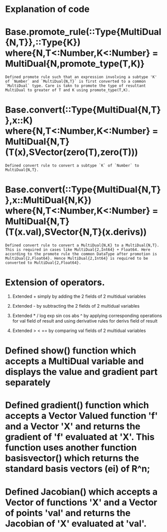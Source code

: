 # Explanation of code

# Base.promote_rule(::Type{MultiDual{N,T}},::Type{K}) where{N,T<:Number,K<:Number} = MultiDual{N,promote_type(T,K)}

    Defined promote rule such that an expression involving a subtype 'K' of `Number` and `MultiDual{N,T}` is first converted to a common `MultiDual` type. Care is takn to promote the type of resultant MultiDual to greater of T and K using promote_type(T,K).

# Base.convert(::Type{MultiDual{N,T}},x::K) where{N,T<:Number,K<:Number} = MultiDual{N,T}(T(x),SVector(zero(T),zero(T)))

    Defined convert rule to convert a subtype `K` of `Number` to MultiDual{N,T}.

# Base.convert(::Type{MultiDual{N,T}},x::MultiDual{N,K}) where{N,T<:Number,K<:Number} = MultiDual{N,T}(T(x.val),SVector{N,T}(x.derivs))

    Defined convert rule to convert a MultiDual{N,K} to a MultiDual{N,T}. This is required in cases like MultiDual{2,Int64} + Float64. Here according to the promote rule the common DataType after promotion is MultiDual{2,Float64}. Hence MultiDual{2,Int64} is required to be converted to MultiDual{2,Float64}.

# Extension of operators. 
 
1. Extended + simply by adding the 2 fields of 2 multidual variables

2. Extended - by subtracting the 2 fields of 2 multidual variables

3. Extended * / log exp sin cos abs ^ by applying corresponding operations for val field of result and using derivative rules for derivs field of result

4. Extended > < == by comparing val fields of 2 multidual variables


# Defined show() function which accepts a MultiDual variable and displays the value and gradient part separately

# Defined gradient() function which accepts a Vector Valued function 'f' and a Vector 'X' and returns the gradient of 'f' evaluated at 'X'. This function uses another function basisvector() which returns the standard basis vectors (ei) of R^n;

# Defined Jacobian() which accepts a Vector of functions 'X' and a Vector of points 'val' and returns the Jacobian of 'X' evaluated at 'val'.